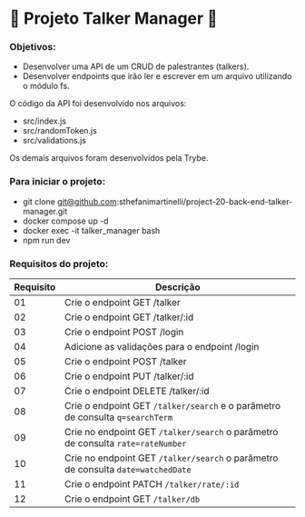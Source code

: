 
# :microphone: Projeto Talker Manager :microphone:

### Objetivos:
- Desenvolver uma API de um CRUD de palestrantes (talkers).
- Desenvolver endpoints que irão ler e escrever em um arquivo utilizando o módulo fs.

O código da API foi desenvolvido nos arquivos:
- src/index.js
- src/randomToken.js
- src/validations.js

Os demais arquivos foram desenvolvidos pela Trybe.

### Para iniciar o projeto:
- git clone git@github.com:sthefanimartinelli/project-20-back-end-talker-manager.git
- docker compose up -d
- docker exec -it talker_manager bash
- npm run dev

### Requisitos do projeto:
| Requisito | Descrição |
|-----------|-----------|
| 01 | Crie o endpoint GET /talker |
| 02 | Crie o endpoint GET /talker/:id |
| 03 | Crie o endpoint POST /login |
| 04 | Adicione as validações para o endpoint /login |
| 05 | Crie o endpoint POST /talker |
| 06 | Crie o endpoint PUT /talker/:id |
| 07 | Crie o endpoint DELETE /talker/:id |
| 08 | Crie o endpoint GET `/talker/search` e o parâmetro de consulta `q=searchTerm` |
| 09 | Crie no endpoint GET `/talker/search` o parâmetro de consulta `rate=rateNumber` |
| 10 | Crie no endpoint GET `/talker/search` o parâmetro de consulta `date=watchedDate` |
| 11 | Crie o endpoint PATCH `/talker/rate/:id` |
| 12 | Crie o endpoint GET `/talker/db` |
